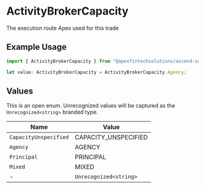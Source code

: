 # ActivityBrokerCapacity

The execution route Apex used for this trade

## Example Usage

```typescript
import { ActivityBrokerCapacity } from "@apexfintechsolutions/ascend-sdk/models/components";

let value: ActivityBrokerCapacity = ActivityBrokerCapacity.Agency;
```

## Values

This is an open enum. Unrecognized values will be captured as the `Unrecognized<string>` branded type.

| Name                   | Value                  |
| ---------------------- | ---------------------- |
| `CapacityUnspecified`  | CAPACITY_UNSPECIFIED   |
| `Agency`               | AGENCY                 |
| `Principal`            | PRINCIPAL              |
| `Mixed`                | MIXED                  |
| -                      | `Unrecognized<string>` |